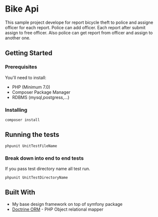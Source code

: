 # Bike Api

This sample project develope for report bicycle theft to police and assigne officer for each report.
Police can add officer.
Each report after submit assign to free officer.
Also police can get report from officer and assign to another one.

## Getting Started


### Prerequisites

You'll need to install:

- PHP (Minimum 7.0)
- Composer Package Manager
- RDBMS (mysql,postgress,...)

### Installing

```
composer install
```

## Running the tests
```
phpunit UnitTestFileName
```
### Break down into end to end tests

If you pass test directory name all test run.

```
phpunit UnitTestDirectoryName
```

## Built With

* My base design framework on top of symfony package
* [Doctrine ORM](https://www.doctrine-project.org/) - PHP Object relational mapper
